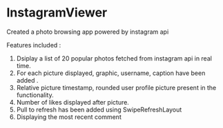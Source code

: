 # InstagramViewer
Created a photo browsing app powered by instagram api 

Features included : 
1. Dsiplay a list of 20 popular photos fetched from instagram api in real time. 
2. For each picture displayed, graphic, username, caption have been added . 
3. Relative picture timestamp, rounded user profile picture present in the functionality. 
4. Number of likes displayed after picture. 
5. Pull to refresh has been added using SwipeRefreshLayout 
6. Displaying the most recent comment 





